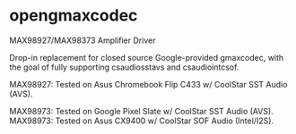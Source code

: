 # opengmaxcodec
MAX98927/MAX98373 Amplifier Driver

Drop-in replacement for closed source Google-provided gmaxcodec, with the goal of fully supporting csaudiosstavs and csaudiointcsof.

MAX98927: Tested on Asus Chromebook Flip C433 w/ CoolStar SST Audio (AVS).

MAX98973: Tested on Google Pixel Slate w/ CoolStar SST Audio (AVS).
MAX98973: Tested on Asus CX9400 w/ CoolStar SOF Audio (Intel/I2S).